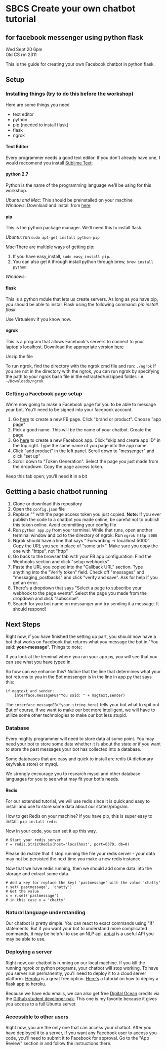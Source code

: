 # SBCS Create your own chatbot tutorial
## for facebook messenger using python flask

Wed Sept 20 6pm  
Old CS rm 2311

This is the guide for creating your own Facebook chatbot in python flask.

## Setup

### Installing things (try to do this before the workshop)

Here are some things you need

 * text editor
 * python
 * pip (needed to install flask)
 * flask
 * ngrok

#### Text Editor

Every programmer needs a good text editor. If you don't already have one, I would reccomend you install [Sublime Text](https://www.sublimetext.com/): 

#### python 2.7

Python is the name of the programming language we'll be using for this workshop.

*Ubuntu and Mac*: This should be preinstalled on your machine  
*Windows*: Download and install from [here](https://www.python.org/downloads/release/python-2714/)


#### pip

This is the python package manager. We'll need this to install flask.

*Ubuntu*: run `sudo apt-get install python-pip`  

*Mac*:There are multiple ways of getting pip:
1) If you have easy_install, `sudo easy_install pip`.
2) You can also get it through install python through brew, `brew install python`.

*Windows:*

#### flask

This is a python mdule that lets us create servers. As long as you have pip, you should be able to install Flask using the following command: *pip install flask*

Use Virtualenv if you know how.

#### ngrok

This is a program that allows Facebook's servers to connect to your laptop's localhost. Download the appropriate version [here](https://ngrok.com/)

Unzip the file

To run ngrok, find the directory with the ngrok cmd file and run: `./ngrok`
If you are not in the directory with the ngrok, you can run ngrok by specifying the path to your ngrok bash file in the extracted/unzipped folder. i.e. `~/Downloads/ngrok`

### Getting a Facebook page setup

We're now going to make a Facebook page for you to be able to message your bot. You'll need to be signed into your facebook account.

 1. Go [here](https://www.facebook.com/pages/create) to create a new FB page. Click "brand or product". Choose "app page" 
 2. Pick a good name. This will be the name of your chatbot. Create the page.
 3. Go [here](https://developers.facebook.com/quickstarts/?platform=web) to create a new Facebook app. Click "skip and create app ID" in the top right. Type the same name of you page into the app name.
 4. Click "add product" in the left panel. Scroll down to "messenger" and click "set up"
 5. Scroll down to "Token Generation". Select the page you just made from the dropdown. Copy the page access token.
 
 Keep this tab open, you'll need it in a bit
 

## Gettting a basic chatbot running

 1. Clone or download this repository
 2. Open the `config.json` file
 3. Replace "<your fb token here>" with the page access token you just copied. **Note:** If you ever publish the code to a chatbot you made online, be careful not to publish this token online. Avoid committing your config file
 4. Run `python app.py` from your terminal. While that runs, open another terminal window and cd to the directory of ngrok. Run `ngrok http 5000`
 5. Ngrok should have a line that says " Forwarding <some url> -> localhost:5000". Copy the URL you see in place of "some url>". Make sure you copy the one with "https", not "http"
 6. Go back to the browser tab with your FB app configuration. Find the Webhooks section and click "setup webhooks"
 7. Paste the URL you copied into the "Callback URL" section. Type anything into the "Verify token" field. Check off "messages" and "messaging_postbacks" and click "verify and save". Ask for help if you get an error.
 8. There's a dropdown that says "Select a page to subscribe your webhook to the page events". Select the page you made from the dropdown and click "subscribe".
 9. Search for you bot name on messanger and try sending it a message. It should respond!

## Next Steps
Right now, if you have finished the setting up part, you should now have a bot that works on Facebook that returns what you message the bot in "You said: ____your-message____".
Things to note: 

If you look at the terminal where you ran your app.py, you will see that you can see what you have typed in. 

So how can we enhance this? 
Notice that the line that determines what your bot returns to you in the Bot messenger is in the line in app.py that says this:
```
if msgtext and sender:
	interface.messageFB("You said: " + msgtext,sender)
```
The `interface.messageFB("your string here)` tells your bot what to spit out. But of course, if we want to make our bot more intelligent, we will have to utilize some other technologies to make our bot less stupid. 


### Database
Every mighty programmer will need to store data at some point. You may need your bot to store some data whether it is about the state or if you want to store the past messages your bot has collected into a database. 

Some databases that are easy and quick to install are redis (A dictionary key/value store) or mysql. 

We strongly encourage you to research mysql and other database languages for you to see what may fit your bot's needs.

#### Redis
For our extended tutorial, we will use redis since it is quick and easy to install and use to store some data about our states/program. 

How to get Redis on your machine? 
If you have pip, this is super easy to install: ` pip install redis `

Now in your code, you can set it up this way. 
```
# Start your redis server
r = redis.StrictRedis(host='localhost', port=6379, db=0)
```
Please do realize that if stop running the file your redis server - your data may not be persisted the next time you make a new redis instance. 

Now that we have redis running, then we should add some data into the storage and extract some data.
```
# Add a key (or replace the key) 'pastmessage' with the value 'chatty'
r.set('pastmessage', 'chatty')
# Get the value
x = r.set('pastmessage')
# in this case x = 'chatty'
```

### Natural language understanding

Our chatbot is pretty simple. You can react to exact commands using "if" statements. But if you want your bot to understand more complicated commands, it may be helpful to use an NLP api. [api.ai](http://api.ai/) is a useful API you may be able to use.

### Deploying a server

Right now, our chatbot is running on our local machine. If you kill the running ngrok or python programs, your chatbot will stop working. To have you server run permanently, you'll need to deploy it to a cloud server platform. [Heroku](https://www.heroku.com/) is a great free option. [Here's](https://progblog.io/How-to-deploy-a-Flask-App-to-Heroku/) a tutorial on how to deploy a flask app to heroku.

Because we have edu emails, we can also get free [Digital Ocean](https://www.digitalocean.com/) credits via the [Github student developer pak](https://education.github.com/pack). This one is my favorite because it gives you access to a full Ubuntu server.

### Accessible to other users

Right now, you are the only one that can access your chatbot. After you have deployed it to a server, if you want any Facebook user to access you code, you'll need to submit it to Facebook for approval. Go to the "App Review" section in and follow the instructions there.
